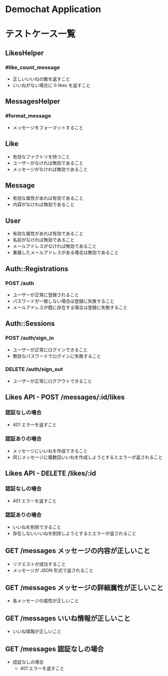 # Demochat Application

# テストケース一覧

## LikesHelper

### #like_count_message

- 正しいいいねの数を返すこと
- いいねがない場合に 0 likes を返すこと

## MessagesHelper

### #format_message

- メッセージをフォーマットすること

## Like

- 有効なファクトリを持つこと
- ユーザーがなければ無効であること
- メッセージがなければ無効であること

## Message

- 有効な属性があれば有効であること
- 内容がなければ無効であること

## User

- 有効な属性があれば有効であること
- 名前がなければ無効であること
- メールアドレスがなければ無効であること
- 重複したメールアドレスがある場合は無効であること

## Auth::Registrations

### POST /auth

- ユーザーが正常に登録されること
- パスワードが一致しない場合は登録に失敗すること
- メールアドレスが既に存在する場合は登録に失敗すること

## Auth::Sessions

### POST /auth/sign_in

- ユーザーが正常にログインできること
- 無効なパスワードでログインに失敗すること

### DELETE /auth/sign_out

- ユーザーが正常にログアウトできること

## Likes API - POST /messages/:id/likes

### 認証なしの場合

- 401 エラーを返すこと

### 認証ありの場合

- メッセージにいいねを作成できること
- 同じメッセージに複数回いいねを作成しようとするとエラーが返されること

## Likes API - DELETE /likes/:id

### 認証なしの場合

- 401 エラーを返すこと

### 認証ありの場合

- いいねを削除できること
- 存在しないいいねを削除しようとするとエラーが返されること

## GET /messages メッセージの内容が正しいこと

- リクエストが成功すること
- メッセージが JSON 形式で返されること

## GET /messages メッセージの詳細属性が正しいこと

- 各メッセージの属性が正しいこと

## GET /messages いいね情報が正しいこと

- いいね情報が正しいこと

## GET /messages 認証なしの場合

- 認証なしの場合
  - 401 エラーを返すこと
